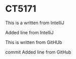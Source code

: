 # CT5171


This is a written from IntelliJ

Added line from IntelliJ

This is written from GitHUb 


 commit
Added line from GitHub

